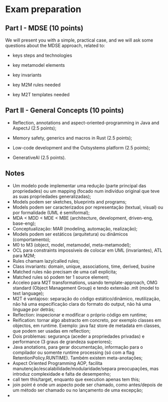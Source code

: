 # Exam preparation

## Part I - MDSE (10 points)

We will present you with a simple, practical case, and we will ask some questions about the MDSE approach, related to:

- keys steps and technologies

- key metamodel elements 

- key invariants

- key M2M rules needed

- key M2T templates needed   

## Part II - General Concepts (10 points)

- Reflection, annotations and aspect-oriented-programming in Java and AspectJ (2.5 points);

- Memory safety, generics and macros in Rust (2.5 points);

- Low-code development and the Outsystems platform (2.5 points);

- GenerativeAI (2.5 points).

## Notes

- Um modelo pode implementar uma redução (parte principal das propriedades) ou um mapping (focado num indivíduo original que teve as suas propriedades generalizadas);
- Models podem ser sketches, blueprints and programs;
- Models podem ser caracterizados por representação (textual, visual) ou por formalidade (UML é semiformal);
- MDA < MDD < MDE < MBE (architecture, development, driven-eng, base-eng);
- Conceptualização: MAR (modeling, automação, realização);
- Models podem ser estáticos (arquitetura) ou dinâmicos (comportamento);
- M0 to M3 (object, model, metamodel, meta-metamodel);
- OCL para constraints impossíveis de colocar em UML (invariantes), ATL para M2M;
- Rules chamam lazy/called rules;
- Class invariants: domain, unique, associations, time, derived, busine
- Matched rules não precisam de uma call explícita;
- Matched rules só podem ter 1 source element;
- Acceleo para M2T transformations, usando template-approach, OMG standard (Object Management Group) e tendo extensão .mlt (model to text language);
- M2T é vantajoso: separação do código estático/dinâmico, reutilização, não há uma especificação clara do formato do output, não há uma linguage por detrás;
- Reflection: inspecionar e modificar o próprio código em runtime;
- Reification: tornar algo abstracto em concreto, por exemplo classes em objectos, em runtime. Exemplo: java faz store de metadata em classes, que podem ser usadas em reflection;
- Dois problemas: segurança (aceder a propriedades privadas) e performance (3 graus de grandeza superiores);
- Java anotations, para gerar documentação, informação para o compilador ou somente runtime processing (só com a flag RetentionPolicy.RUNTIME). Também existem meta-anotações;
- Aspect Oriented Programming AOP, facilita manutenção/escalabilidade/modularidade/separa preocupações, mas introduz complexidade e falta de desempenho;
- call tem this/target, enquanto que execution apenas tem this;
- join point é onde um aspecto pode ser chamado, como antes/depois de um método ser chamado ou no lançamento de uma excepção;
- 